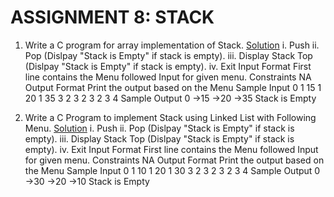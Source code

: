 # ASSIGNMENT 8: STACK

1. Write a C program for array implementation of Stack. [Solution](1_STK_array.c)
   i. Push
   ii. Pop (Dislpay "Stack is Empty" if stack is empty).
   iii. Display Stack Top (Dislpay "Stack is Empty" if stack is empty).
   iv. Exit
   Input Format
   First line contains the Menu followed Input for given menu.
   Constraints
   NA
   Output Format
   Print the output based on the Menu
   Sample Input 0
   1
   15
   1
   20
   1
   35
   3
   2
   3
   2
   3
   2
   3
   4
   Sample Output 0
   ->15
   ->20
   ->35
   Stack is Empty

2. Write a C Program to implement Stack using Linked List with Following Menu. [Solution](2_STK_LinkedList.c)
   i. Push
   ii. Pop (Dislpay "Stack is Empty" if stack is empty).
   iii. Display Stack Top (Dislpay "Stack is Empty" if stack is empty).
   iv. Exit
   Input Format
   First line contains the Menu followed Input for given menu.
   Constraints
   NA
   Output Format
   Print the output based on the Menu
   Sample Input 0
   1
   10
   1
   20
   1
   30
   3
   2
   3
   2
   3
   2
   3
   4
   Sample Output 0
   ->30
   ->20
   ->10
   Stack is Empty
